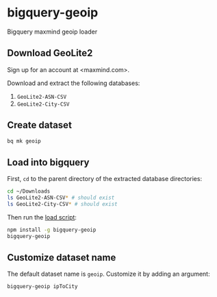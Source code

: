 # bigquery-geoip

Bigquery maxmind geoip loader

## Download GeoLite2

Sign up for an account at <maxmind.com>.

Download and extract the following databases:

1. `GeoLite2-ASN-CSV`
2. `GeoLite2-City-CSV`

## Create dataset

```bash
bq mk geoip
```

## Load into bigquery

First, `cd` to the parent directory of the extracted database directories:

```bash
cd ~/Downloads
ls GeoLite2-ASN-CSV* # should exist
ls GeoLite2-City-CSV* # should exist
```

Then run the [load script](bin/load):

```bash
npm install -g bigquery-geoip
bigquery-geoip
```

## Customize dataset name

The default dataset name is `geoip`. Customize it by adding an argument:

```bash
bigquery-geoip ipToCity
```

